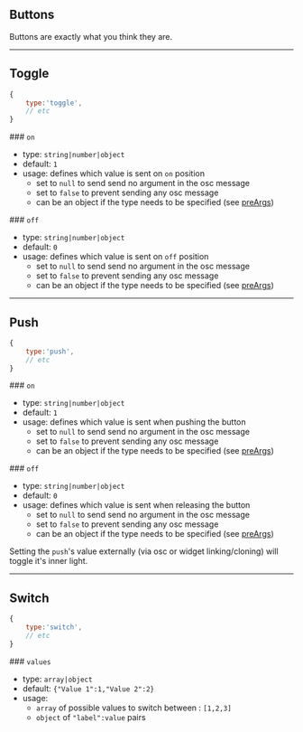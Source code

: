 ## Buttons

Buttons are exactly what you think they are.

----

## Toggle
```js
{
    type:'toggle',
    // etc
}
```

### `on`
- type: `string|number|object`
- default: `1`
- usage: defines which value is sent on `on` position
    - set to `null` to send send no argument in the osc message
    - set to `false` to prevent sending any osc message
    - can be an object if the type needs to be specified (see [preArgs](../widgets-generics.md#preargs))

### `off`
- type: `string|number|object`
- default: `0`
- usage: defines which value is sent on `off` position
    - set to `null` to send send no argument in the osc message
    - set to `false` to prevent sending any osc message
    - can be an object if the type needs to be specified (see [preArgs](../widgets-generics.md#preargs))


----

## Push
```js
{
    type:'push',
    // etc
}
```

### `on`
- type: `string|number|object`
- default: `1`
- usage: defines which value is sent when pushing the button
    - set to `null` to send send no argument in the osc message
    - set to `false` to prevent sending any osc message
    - can be an object if the type needs to be specified (see [preArgs](../widgets-generics.md#preargs))

### `off`
- type: `string|number|object`
- default: `0`
- usage: defines which value is sent when releasing the button
    - set to `null` to send send no argument in the osc message
    - set to `false` to prevent sending any osc message
    - can be an object if the type needs to be specified (see [preArgs](../widgets-generics.md#preargs))


Setting the `push`'s value externally (via osc or widget linking/cloning) will toggle it's inner light.


----

## Switch
```js
{
    type:'switch',
    // etc
}
```

### `values`
- type: `array|object`
- default: `{"Value 1":1,"Value 2":2}`
- usage:
    - `array` of possible values to switch between : `[1,2,3]`
    - `object` of `"label":value` pairs
